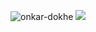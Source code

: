 <!-- <h1 align="center"><h1 align="center">Hey <img src="https://raw.githubusercontent.com/ptprashanttripathi/ptprashanttripathi/master/hi.gif" width="30px">, I'm Oɲƙɑɾ</h1>

<h3 align="center">🎓 I’m an Open-Source & Android Enthusiast </br> 👨‍💻 I am passionate about Mobile Dev, Computer Networking & I enjoy learning new things.</h3> -->

<p align="left"> 
  
  <img src="https://komarev.com/ghpvc/?username=onkar-dokhe&label=Profile%20views&color=0e75b6&style=flat" alt="onkar-dokhe" /> 
  
  <img src="https://media4.giphy.com/media/iYXcwaknTi6bkd04M8/giphy.gif?cid=790b7611956e083d1b9d3d7ab383a96d0ef4c7e69f674fc0&rid=giphy.gif&ct=g">

</p>


<!-- - 🔭 I’m currently working on **Problem Solving Projects**

- 🌱 I’m currently learning **DSA,Mobile Development**

- 👯 I’m looking to collaborate on **Open Source**

- 🤝 I’m looking for help with **DevOps**

- 💬 Ask me about **Android,Databases**

- ⚡ Fun fact **Everything Is An Object :)**

<h3 align="left">Connect with me:</h3>
<p align="left">
<a href="https://twitter.com/onkar_dokhe" target="blank"><img align="center" src="https://raw.githubusercontent.com/rahuldkjain/github-profile-readme-generator/master/src/images/icons/Social/twitter.svg" alt="onkar_dokhe" height="30" width="40" /></a>
<a href="https://www.linkedin.com/in/onkar-dokhe/" target="blank"><img align="center" src="https://raw.githubusercontent.com/rahuldkjain/github-profile-readme-generator/master/src/images/icons/Social/linked-in-alt.svg" alt="https://www.linkedin.com/in/onkar-dokhe/" height="30" width="40" /></a>
<a href="https://www.instagram.com/onkar_dokhe/" target="blank"><img align="center" src="https://raw.githubusercontent.com/rahuldkjain/github-profile-readme-generator/master/src/images/icons/Social/instagram.svg" alt="https://www.instagram.com/onkar_dokhe/" height="30" width="40" /></a>
<a href="https://www.youtube.com/channel/UCUsJ7TEk5rjzGrJG3eyH8MA" target="blank"><img align="center" src="https://raw.githubusercontent.com/rahuldkjain/github-profile-readme-generator/master/src/images/icons/Social/youtube.svg" alt="https://www.youtube.com/channel/UCUsJ7TEk5rjzGrJG3eyH8MA" height="30" width="40" /></a>
</p>

<h3 align="left">Languages and Tools:</h3>
<p align="left"> <a href="https://developer.android.com" target="_blank"> <img src="https://raw.githubusercontent.com/devicons/devicon/master/icons/android/android-original-wordmark.svg" alt="android" width="40" height="40"/> </a> <a href="https://aws.amazon.com" target="_blank"> <img src="https://raw.githubusercontent.com/devicons/devicon/master/icons/amazonwebservices/amazonwebservices-original-wordmark.svg" alt="aws" width="40" height="40"/> </a> <a href="https://www.w3schools.com/cpp/" target="_blank"> <img src="https://raw.githubusercontent.com/devicons/devicon/master/icons/cplusplus/cplusplus-original.svg" alt="cplusplus" width="40" height="40"/> </a> <a href="https://dotnet.microsoft.com/" target="_blank"> <img src="https://raw.githubusercontent.com/devicons/devicon/master/icons/dot-net/dot-net-original-wordmark.svg" alt="dotnet" width="40" height="40"/> </a> <a href="https://firebase.google.com/" target="_blank"> <img src="https://www.vectorlogo.zone/logos/firebase/firebase-icon.svg" alt="firebase" width="40" height="40"/> </a> <a href="https://flutter.dev" target="_blank"> <img src="https://www.vectorlogo.zone/logos/flutterio/flutterio-icon.svg" alt="flutter" width="40" height="40"/> </a> <a href="https://cloud.google.com" target="_blank"> <img src="https://www.vectorlogo.zone/logos/google_cloud/google_cloud-icon.svg" alt="gcp" width="40" height="40"/> </a> <a href="https://git-scm.com/" target="_blank"> <img src="https://www.vectorlogo.zone/logos/git-scm/git-scm-icon.svg" alt="git" width="40" height="40"/> </a> <a href="https://www.java.com" target="_blank"> <img src="https://raw.githubusercontent.com/devicons/devicon/master/icons/java/java-original.svg" alt="java" width="40" height="40"/> </a> <a href="https://developer.mozilla.org/en-US/docs/Web/JavaScript" target="_blank"> <img src="https://raw.githubusercontent.com/devicons/devicon/master/icons/javascript/javascript-original.svg" alt="javascript" width="40" height="40"/> </a> <a href="https://kotlinlang.org" target="_blank"> <img src="https://www.vectorlogo.zone/logos/kotlinlang/kotlinlang-icon.svg" alt="kotlin" width="40" height="40"/> </a> <a href="https://www.linux.org/" target="_blank"> <img src="https://raw.githubusercontent.com/devicons/devicon/master/icons/linux/linux-original.svg" alt="linux" width="40" height="40"/> </a> <a href="https://www.mysql.com/" target="_blank"> <img src="https://raw.githubusercontent.com/devicons/devicon/master/icons/mysql/mysql-original-wordmark.svg" alt="mysql" width="40" height="40"/> </a> <a href="https://www.oracle.com/" target="_blank"> <img src="https://raw.githubusercontent.com/devicons/devicon/master/icons/oracle/oracle-original.svg" alt="oracle" width="40" height="40"/> </a> <a href="https://www.php.net" target="_blank"> <img src="https://raw.githubusercontent.com/devicons/devicon/master/icons/php/php-original.svg" alt="php" width="40" height="40"/> </a> <a href="https://www.python.org" target="_blank"> <img src="https://raw.githubusercontent.com/devicons/devicon/master/icons/python/python-original.svg" alt="python" width="40" height="40"/> </a>

### ⚙️ &nbsp;GitHub Analytics
<p align="center">
<a href="https://github.com/onkar-dokhe">
  <img height="180em" src="https://github-readme-stats-eight-theta.vercel.app/api?username=onkar-dokhe&show_icons=true&theme=vue-dark&include_all_commits=true&count_private=true" />
</a>
</p> -->
